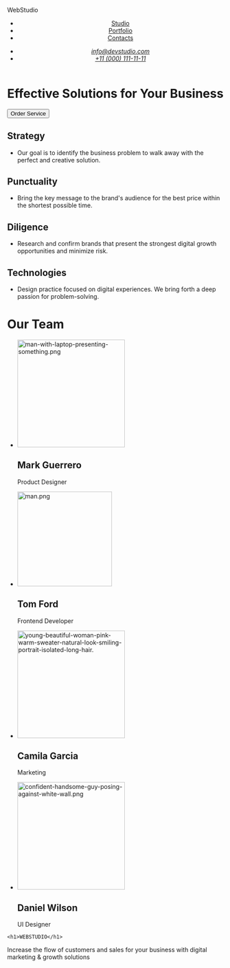 <!DOCTYPE html>
<html lang="en">

<head>
    <meta charset="UTF-8">
    <meta http-equiv="X-UA-Compatible" content="IE=edge">
    <meta name="viewport" content="width=device-width, initial-scale=1.0">
    <title>Document</title>
</head>
<body>
    <p>WebStudio</p>
<header>
    <nav>
        <a href="./index.html"></a>
        <ul>
            <li><a href="Studio ">Studio</a></li>
            <li><a href="Portfolio">Portfolio</a></li>
            <li><a href=" Contacts">Contacts</a></li>
        </ul>
    </nav>
<address>
    <ul>
        <li><a href="mailto:info@devstudio.com">info@devstudio.com</a></li>
        <li><a href="tel:+110001111111">+11 (000) 111-11-11</a></li>
    </ul>
</address>
</header>
<h1> Effective Solutions
    for Your Business</h1>
<button>Order Service</button> 

<h2>Strategy</h2>
<ul>
<li>Our goal is to identify the business
problem to walk away with the perfect and creative solution. </li>
</ul>
<h2>Punctuality</h2>
    <ul>
        <li>
            Bring the key message to the brand's audience for the best price within the shortest possible time.
        </li>
    </ul>
    <h2> Diligence</h2> 
    <ul>
        <li>
            Research and confirm brands that present the strongest digital growth opportunities and minimize risk.  
        </li>
    </ul>
    <h2>Technologies</h2>
    <ul>
        <li>
            Design practice focused on digital experiences. We bring forth a deep passion for problem-solving.   
        </li>
    </ul>
    <h1>Our Team</h1>
<ul>
        <li>
            <a>
                <img src="https://img.freepik.com/free-photo/man-with-laptop-presenting-something_1368-5030.jpg" alt="man-with-laptop-presenting-something.png"
                width="250"
                />  
            </a>
            <h2>Mark Guerrero</h2>
            <p>Product Designer</p>
        </li>
        <li>
            <a>
                <img src="https://agendapartnership.co.uk/wp-content/uploads/2019/06/thinking-person-png-hd-thinking-man-png-324.png" alt="man.png"
                width="220"
                />
            </a>
            <h2>Tom Ford</h2>
            <p>Frontend Developer</p>
        </li>
            <li>
                <a>
                    <img src="https://img.freepik.com/free-photo/young-beautiful-woman-pink-warm-sweater-natural-look-smiling-portrait-isolated-long-hair_285396-896.jpg" alt="young-beautiful-woman-pink-warm-sweater-natural-look-smiling-portrait-isolated-long-hair."
                    width="250"
                    />
                </a>
               <h2> Camila Garcia</h2> 
               <p>Marketing</p>
            </li>
            <li>
                <a>
                    <img src="https://img.freepik.com/free-photo/serious-looking-handsome-guy-posing-against-white-wall_176420-32935.jpg" alt="confident-handsome-guy-posing-against-white-wall.png"
                    width="250"
                    />
                </a>
                <h2>Daniel Wilson</h2>
                <p>UI Designer</p>
            </li>
        </ul>
  
    <h1>WEBSTUDIO</h1>
<p>Increase the flow of customers and sales for your business with digital marketing & growth solutions</p
>

</body>
</html>

  






